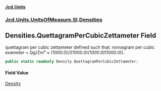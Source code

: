 #### [Jcd.Units](index.md 'index')

### [Jcd.Units.UnitsOfMeasure.SI](Jcd.Units.UnitsOfMeasure.SI.md 'Jcd.Units.UnitsOfMeasure.SI').[Densities](Densities.md 'Jcd.Units.UnitsOfMeasure.SI.Densities')

## Densities.QuettagramPerCubicZettameter Field

quettagram per cubic zettameter defined such that: ronnagram per cubic exameter = Qg/Zm³ ×
(1000.0)/((1000.0)*(1000.0)*(1000.0)).

```csharp
public static readonly Density QuettagramPerCubicZettameter;
```

#### Field Value

[Density](Density.md 'Jcd.Units.UnitTypes.Density')